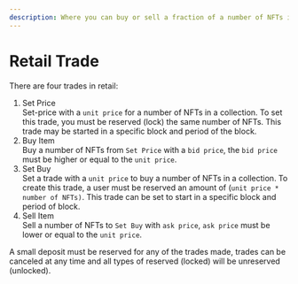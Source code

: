 ```yaml
---
description: Where you can buy or sell a fraction of a number of NFTs in a trade.
---
```


# Retail Trade

There are four trades in retail:

1. Set Price\
   Set-price with a `unit price` for a number of NFTs in a collection. To set this trade, you must be reserved (lock) the same number of NFTs. This trade may be started in a specific block and period of the block.
2. Buy Item\
   Buy a number of NFTs from `Set Price` with a `bid price`, the `bid price` must be higher or equal to the `unit price`.
3. Set Buy\
   Set a trade with a `unit price` to buy a number of NFTs in a collection. To create this trade, a user must be reserved an amount of (`unit price * number of NFTs)`. This trade can be set to start in a specific block and period of block.
4. Sell Item\
   Sell a number of NFTs to `Set Buy` with `ask price`, `ask price` must be lower or equal to the `unit price`.

A small deposit must be reserved for any of the trades made, trades can be canceled at any time and all types of reserved (locked) will be unreserved (unlocked).
